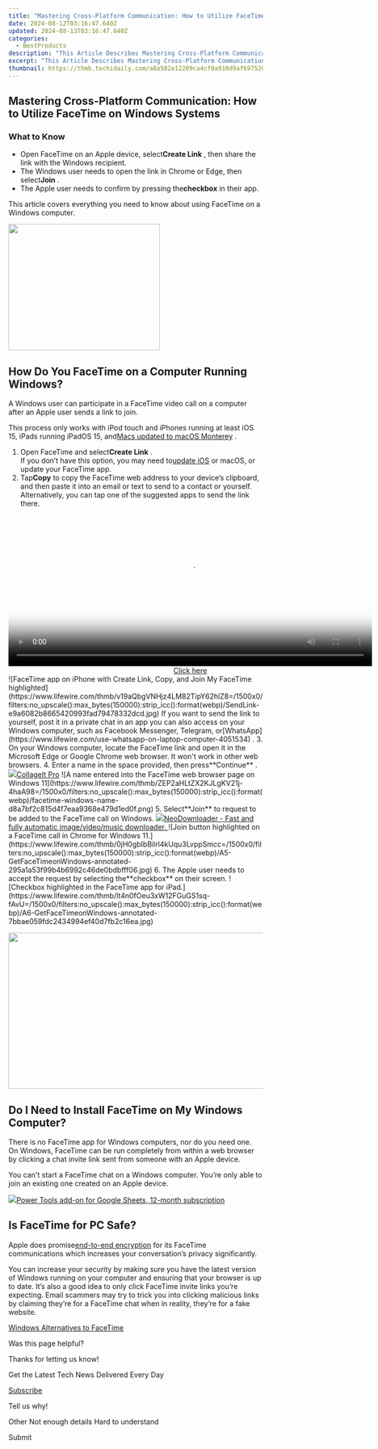 ```yaml
---
title: "Mastering Cross-Platform Communication: How to Utilize FaceTime on Windows Systems"
date: 2024-08-12T03:16:47.640Z
updated: 2024-08-13T03:16:47.640Z
categories:
  - BestProducts
description: "This Article Describes Mastering Cross-Platform Communication: How to Utilize FaceTime on Windows Systems"
excerpt: "This Article Describes Mastering Cross-Platform Communication: How to Utilize FaceTime on Windows Systems"
thumbnail: https://thmb.techidaily.com/a8a502e12209ca4cf0a910d9af6975208a0b7497dd6ac900e046b6637a6b7e0e.jpg
---
```


## Mastering Cross-Platform Communication: How to Utilize FaceTime on Windows Systems
### What to Know

* Open FaceTime on an Apple device, select**Create Link** , then share the link with the Windows recipient.
* The Windows user needs to open the link in Chrome or Edge, then select**Join** .
* The Apple user needs to confirm by pressing the**checkbox** in their app.

 This article covers everything you need to know about using FaceTime on a Windows computer.

<!-- affiliate ads begin -->
<a href="https://boody-eco-wear.pxf.io/c/5597632/1567905/13846" target="_top" id="1567905"><img src="//a.impactradius-go.com/display-ad/13846-1567905" border="0" alt="" width="300" height="250"/></a><img height="0" width="0" src="https://imp.pxf.io/i/5597632/1567905/13846" style="position:absolute;visibility:hidden;" border="0" />
<!-- affiliate ads end -->
## How Do You FaceTime on a Computer Running Windows?

 A Windows user can participate in a FaceTime video call on a computer after an Apple user sends a link to join.

 This process only works with iPod touch and iPhones running at least iOS 15, iPads running iPadOS 15, and[Macs updated to macOS Monterey](https://www.lifewire.com/upgrade-to-macos-monterey-5209805) .

1. Open FaceTime and select**Create Link** .  
 If you don’t have this option, you may need to[update iOS](https://www.lifewire.com/upgrade-to-ios-15-5193667) or macOS, or update your FaceTime app.
2. Tap**Copy** to copy the FaceTime web address to your device’s clipboard, and then paste it into an email or text to send to a contact or yourself. Alternatively, you can tap one of the suggested apps to send the link there.  
<!-- affiliate ads begin -->
<span id="1993650">
					<video width="720" height="300" style="cursor:pointer"
           poster="//a.impactradius-go.com/display-clicktoplayimage/1993650.jpeg"
           onclick="if(!this.playClicked){this.play();this.setAttribute('controls',true);this.playClicked=true;}">
	   <source src="//a.impactradius-go.com/display-ad/22993-1993650">
	   <img src="//a.impactradius-go.com/display-clicktoplayimage/1993650.jpeg" style="border: none; height: 100%; width: 100%; object-fit: contain">
	</video>
	<div style="width:720px;text-align:center"><a href="javascript:window.open(decodeURIComponent('https%3A%2F%2Fhomestyler.sjv.io%2Fc%2F5597632%2F1993650%2F22993'), '_blank');void(0);">Click here</a></div>
</span>
<img height="0" width="0" src="https://imp.pxf.io/i/5597632/1993650/22993" style="position:absolute;visibility:hidden;" border="0" />
<!-- affiliate ads end -->
![FaceTime app on iPhone with Create Link, Copy, and Join My FaceTime highlighted](https://www.lifewire.com/thmb/v19aQbgVNHjz4LM82TipY62hlZ8=/1500x0/filters:no_upscale():max_bytes(150000):strip_icc():format(webp)/SendLink-e9a6082b8665420993fad79478332dcd.jpg)  
 If you want to send the link to yourself, post it in a private chat in an app you can also access on your Windows computer, such as Facebook Messenger, Telegram, or[WhatsApp](https://www.lifewire.com/use-whatsapp-on-laptop-computer-4051534) .
3. On your Windows computer, locate the FaceTime link and open it in the Microsoft Edge or Google Chrome web browser. It won't work in other web browsers.
4. Enter a name in the space provided, then press**Continue** .  
<!-- affiliate ads begin -->
<a href="https://secure.2checkout.com/order/checkout.php?PRODS=4530091&QTY=1&AFFILIATE=108875&CART=1"><img src="https://www.pearlmountainsoft.com/n_img/product/cit_win/banScrn.jpg" border="0">CollageIt Pro</a>
<!-- affiliate ads end -->
![A name entered into the FaceTime web browser page on Windows 11](https://www.lifewire.com/thmb/ZEP2aHLtZX2KJLgKV21j-4haA98=/1500x0/filters:no_upscale():max_bytes(150000):strip_icc():format(webp)/facetime-windows-name-d8a7bf2c815d4f7eaa9368e479d1ed0f.png)
5. Select**Join** to request to be added to the FaceTime call on Windows.  
<!-- affiliate ads begin -->
<a href="https://secure.2checkout.com/order/checkout.php?PRODS=4559731&QTY=1&AFFILIATE=108875&CART=1"><img src="http://www.neowise.com/images/nd-ss-w200.jpg" border="0">NeoDownloader - Fast and fully automatic image/video/music downloader. </a>
<!-- affiliate ads end -->
![Join button highlighted on a FaceTime call in Chrome for Windows 11.](https://www.lifewire.com/thmb/0jH0gbIbBilrl4kUqu3LvppSmcc=/1500x0/filters:no_upscale():max_bytes(150000):strip_icc():format(webp)/A5-GetFaceTimeonWindows-annotated-295a1a53f99b4b6992c46de0bdbfff06.jpg)
6. The Apple user needs to accept the request by selecting the**checkbox** on their screen.  
![Checkbox highlighted in the FaceTime app for iPad.](https://www.lifewire.com/thmb/lt4n0fOeu3xW12FGuGS1sq-fAvU=/1500x0/filters:no_upscale():max_bytes(150000):strip_icc():format(webp)/A6-GetFaceTimeonWindows-annotated-7bbae059fdc2434994ef40d7fb2c16ea.jpg)

<!-- affiliate ads begin -->
<a href="https://martinic.evyy.net/c/5597632/1422856/4482" target="_top" id="1422856"><img src="//a.impactradius-go.com/display-ad/4482-1422856" border="0" alt="" width="580" height="309"/></a>
<!-- affiliate ads end -->
## Do I Need to Install FaceTime on My Windows Computer?

 There is no FaceTime app for Windows computers, nor do you need one. On Windows, FaceTime can be run completely from within a web browser by clicking a chat invite link sent from someone with an Apple device.  

 You can't start a FaceTime chat on a Windows computer. You’re only able to join an existing one created on an Apple device.

<!-- affiliate ads begin -->
<a href="https://secure.2checkout.com/order/checkout.php?PRODS=4721564&QTY=1&AFFILIATE=108875&CART=1"><img src="https://secure.avangate.com/images/merchant/c14a8df1e1b4d5297e9cb30cb34d5a00/products/copy_power-tools-48.png" border="0">Power Tools add-on for Google Sheets, 12-month subscription</a>
<!-- affiliate ads end -->
## Is FaceTime for PC Safe?

 Apple does promise[end-to-end encryption](https://www.lifewire.com/what-is-end-to-end-encryption-4028873) for its FaceTime communications which increases your conversation’s privacy significantly.

 You can increase your security by making sure you have the latest version of Windows running on your computer and ensuring that your browser is up to date. It’s also a good idea to only click FaceTime invite links you’re expecting. Email scammers may try to trick you into clicking malicious links by claiming they’re for a FaceTime chat when in reality, they’re for a fake website.

[Windows Alternatives to FaceTime](https://www.lifewire.com/can-you-use-facetime-on-windows-2000762)
  
Was this page helpful?

Thanks for letting us know!

 Get the Latest Tech News Delivered Every Day

[Subscribe](https://www.lifewire.com/#)

Tell us why!

 Other  Not enough details  Hard to understand

 Submit

<ins class="adsbygoogle"
     style="display:block"
     data-ad-format="autorelaxed"
     data-ad-client="ca-pub-7571918770474297"
     data-ad-slot="1223367746"></ins>



<ins class="adsbygoogle"
     style="display:block"
     data-ad-client="ca-pub-7571918770474297"
     data-ad-slot="8358498916"
     data-ad-format="auto"
     data-full-width-responsive="true"></ins>



